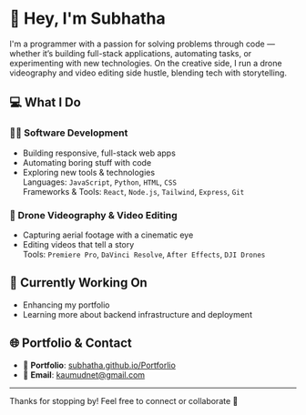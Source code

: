 # 👋 Hey, I'm Subhatha

I'm a programmer with a passion for solving problems through code — whether it’s building full-stack applications, automating tasks, or experimenting with new technologies. On the creative side, I run a drone videography and video editing side hustle, blending tech with storytelling.

## 💻 What I Do

### 👨‍💻 Software Development
- Building responsive, full-stack web apps
- Automating boring stuff with code
- Exploring new tools & technologies  
Languages: `JavaScript`, `Python`, `HTML`, `CSS`  
Frameworks & Tools: `React`, `Node.js`, `Tailwind`, `Express`, `Git`

### 🎥 Drone Videography & Video Editing
- Capturing aerial footage with a cinematic eye  
- Editing videos that tell a story  
Tools: `Premiere Pro`, `DaVinci Resolve`, `After Effects`, `DJI Drones`

## 🚧 Currently Working On
- Enhancing my portfolio
- Learning more about backend infrastructure and deployment

## 🌐 Portfolio & Contact

- 🔗 **Portfolio**: [subhatha.github.io/Portforlio](https://subhatha.github.io/Portforlio/)
- 📧 **Email**: [kaumudnet@gmail.com](mailto:kaumudnet@gmail.com)

---

Thanks for stopping by! Feel free to connect or collaborate 🚀
